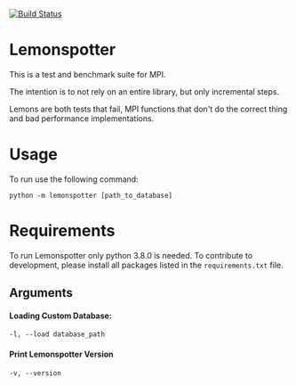[![Build Status](https://travis-ci.com/martinruefenacht/lemonspotter.svg?token=pPyajLGh7dycZ7EPBDvw&branch=develop)](https://travis-ci.com/martinruefenacht/lemonspotter)

# Lemonspotter
This is a test and benchmark suite for MPI.

The intention is to not rely on an entire library, but only incremental steps.

Lemons are both tests that fail, MPI functions that don't do the correct thing and
bad performance implementations.


# Usage

To run use the following command:
```
python -m lemonspotter [path_to_database]
```

# Requirements
To run Lemonspotter only python 3.8.0 is needed. To contribute to development, please install all packages listed in the `requirements.txt` file.

## Arguments

#### Loading Custom Database:
```-l, --load database_path```

#### Print Lemonspotter Version
```-v, --version```



